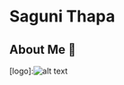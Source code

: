 # Saguni Thapa
## About Me 👻
[logo]:![alt text](https://bs-uploads.toptal.io/blackfish-uploads/public-files/Untitled-c1c5294701185de6bfc2ad3e915e4861.png)
